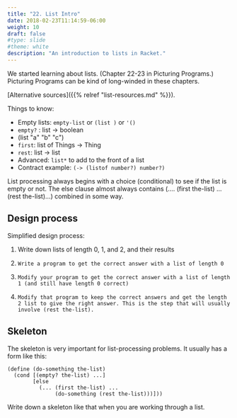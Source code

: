 ```yaml
---
title: "22. List Intro"
date: 2018-02-23T11:14:59-06:00
weight: 10
draft: false
#type: slide
#theme: white
description: "An introduction to lists in Racket."
---
```

We started learning about lists. (Chapter 22-23 in Picturing Programs.) Picturing Programs can be kind of long-winded in these chapters.

[Alternative sources]({{% relref "list-resources.md" %}}).

Things to know:

*    Empty lists: `empty-list` or `(list )` or `'()`
*    `empty?` : list -> boolean
*    (list "a" "b" "c") 
*    `first`: list of Things -> Thing
*    `rest`: list -> list
*    Advanced: `list*` to add to the front of a list
*    Contract example: `(-> (listof number?) number?)`

List processing always begins with a choice (conditional) to see if
the list is empty or not. The else clause almost always contains
(.... (first the-list) ... (rest the-list)...) combined in some way.

## Design process

Simplified design process:

1.    Write down lists of length 0, 1, and 2, and their results
2.     Write a program to get the correct answer with a list of length 0
3.     Modify your program to get the correct answer with a list of length 1 (and still have length 0 correct)
4.     Modify that program to keep the correct answers and get the length 2 list to give the right answer. This is the step that will usually involve (rest the-list).

## Skeleton 

The skeleton is very important for list-processing problems. It
usually has a form like this:

    (define (do-something the-list)
      (cond [(empty? the-list) ...]
            [else 
              (... (first the-list) ...
                   (do-something (rest the-list)))]))

Write down a skeleton like that when you are working through a list.
